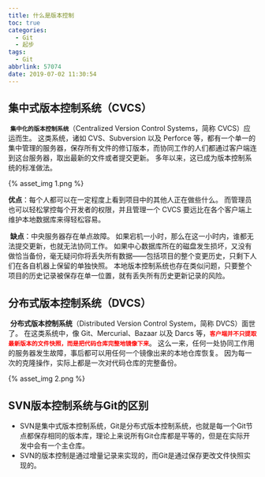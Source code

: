 ```yaml
---
title: 什么是版本控制
toc: true
categories:
  - Git
  - 起步
tags:
  - Git
abbrlink: 57074
date: 2019-07-02 11:30:54
---
```


## 集中式版本控制系统（CVCS）

​	**`集中化的版本控制系统`**（Centralized Version Control Systems，简称 CVCS）应运而生。 这类系统，诸如 CVS、Subversion 以及 Perforce 等，都有一个单一的集中管理的服务器，保存所有文件的修订版本，而协同工作的人们都通过客户端连到这台服务器，取出最新的文件或者提交更新。 多年以来，这已成为版本控制系统的标准做法。

<!--more-->

{% asset_img 1.png %}

​	**优点**：每个人都可以在一定程度上看到项目中的其他人正在做些什么。 而管理员也可以轻松掌控每个开发者的权限，并且管理一个 CVCS 要远比在各个客户端上维护本地数据库来得轻松容易。

​	**缺点**：中央服务器存在单点故障。 如果宕机一小时，那么在这一小时内，谁都无法提交更新，也就无法协同工作。 如果中心数据库所在的磁盘发生损坏，又没有做恰当备份，毫无疑问你将丢失所有数据——包括项目的整个变更历史，只剩下人们在各自机器上保留的单独快照。 本地版本控制系统也存在类似问题，只要整个项目的历史记录被保存在单一位置，就有丢失所有历史更新记录的风险。



## 分布式版本控制系统（DVCS）

​	**分布式版本控制系统**（Distributed Version Control System，简称 DVCS）面世了。 在这类系统中，像 Git、Mercurial、Bazaar 以及 Darcs 等，<font color="red">**`客户端并不只提取最新版本的文件快照，而是把代码仓库完整地镜像下来`**</font>。 这么一来，任何一处协同工作用的服务器发生故障，事后都可以用任何一个镜像出来的本地仓库恢复。 因为每一次的克隆操作，实际上都是一次对代码仓库的完整备份。

{% asset_img 2.png %}



## SVN版本控制系统与Git的区别

- SVN是集中式版本控制系统，Git是分布式版本控制系统，也就是每一个Git节点都保存相同的版本库，理论上来说所有Git仓库都是平等的，但是在实际开发中会有一个主仓库。
- SVN的版本控制是通过增量记录来实现的，而Git是通过保存更改文件快照实现的。

